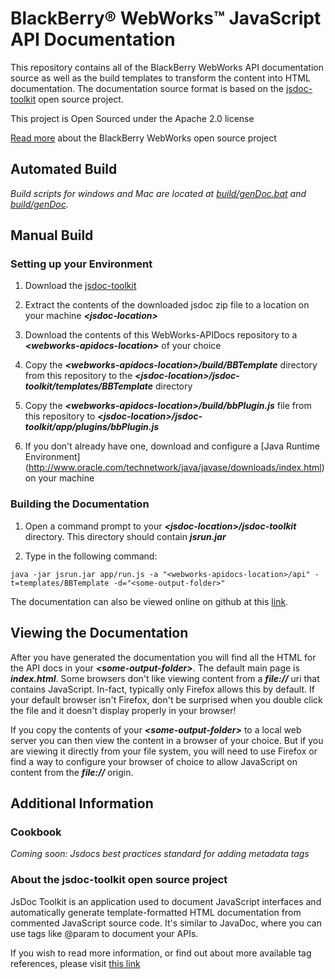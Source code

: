 # BlackBerry&reg; WebWorks&trade; JavaScript API Documentation

This repository contains all of the BlackBerry WebWorks API documentation source as well as the build templates to transform the content into HTML documentation.  The documentation source format is based on the [jsdoc-toolkit](http://code.google.com/p/jsdoc-toolkit/) open source project.

This project is Open Sourced under the Apache 2.0 license

[Read more](https://github.com/blackberry/WebWorks/wiki) about the BlackBerry WebWorks open source project

## Automated Build
*Build scripts for windows and Mac are located at [build/genDoc.bat](https://github.com/blackberry/WebWorks-API-Docs/tree/master/build) and [build/genDoc](https://github.com/blackberry/WebWorks-API-Docs/tree/master/build).*

## Manual Build
### Setting up your Environment
1. Download the [jsdoc-toolkit](http://code.google.com/p/jsdoc-toolkit/downloads/list)

2. Extract the contents of the downloaded jsdoc zip file to a location on your machine _**&lt;jsdoc-location&gt;**_

3. Download the contents of this WebWorks-APIDocs repository to a _**&lt;webworks-apidocs-location&gt;**_ of your choice

4. Copy the _**&lt;webworks-apidocs-location&gt;/build/BBTemplate**_ directory from this repository to the _**&lt;jsdoc-location&gt;/jsdoc-toolkit/templates/BBTemplate**_ directory

5. Copy the _**&lt;webworks-apidocs-location&gt;/build/bbPlugin.js**_ file from this repository to _**&lt;jsdoc-location&gt;/jsdoc-toolkit/app/plugins/bbPlugin.js**_

6. If you don't already have one, download and configure a [Java Runtime Environment] (http://www.oracle.com/technetwork/java/javase/downloads/index.html) on your machine

### Building the Documentation
1. Open a command prompt to your _**&lt;jsdoc-location&gt;/jsdoc-toolkit**_ directory.  This directory should contain _**jsrun.jar**_

2. Type in the following command:

`java -jar jsrun.jar app/run.js -a "<webworks-apidocs-location>/api" -t=templates/BBTemplate -d="<some-output-folder>"`

The documentation can also be viewed online on github at this [link](http://blackberry-webworks.github.com/WebWorks-API-Docs/index.html).

## Viewing the Documentation
After you have generated the documentation you will find all the HTML for the API docs in your _**&lt;some-output-folder&gt;**_.  The default main page is _**index.html**_.  Some browsers don't like viewing content from a **_file://_** uri that contains JavaScript.  In-fact, typically only Firefox allows this by default.  If your default browser isn't Firefox, don't be surprised when you double click the file and it doesn't display properly in your browser!

If you copy the contents of your _**&lt;some-output-folder&gt;**_ to a local web server you can then view the content in a browser of your choice.  But if you are viewing it directly from your file system, you will need to use Firefox or find a way to configure your browser of choice to allow JavaScript on content from the **_file://_** origin.

## Additional Information

### Cookbook
*Coming soon: Jsdocs best practices standard for adding metadata tags*

### About the jsdoc-toolkit open source project

JsDoc Toolkit is an application used to document JavaScript interfaces and automatically generate template-formatted HTML documentation from commented JavaScript source code. It's similar to JavaDoc, where you can use tags like @param to document your APIs.

If you wish to read more information, or find out about more available tag references, please visit [this link](http://code.google.com/p/jsdoc-toolkit/w/list)
